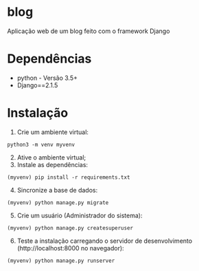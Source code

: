 # blog
Aplicação web de um blog feito com o framework Django

# Dependências
- python - Versão 3.5+
- Django==2.1.5

# Instalação
1. Crie um ambiente virtual:
```
python3 -m venv myvenv
```
2. Ative o ambiente virtual;
3. Instale as dependências:
```
(myvenv) pip install -r requirements.txt
```
4. Sincronize a base de dados:
```
(myvenv) python manage.py migrate
```
5. Crie um usuário (Administrador do sistema):
```
(myvenv) python manage.py createsuperuser
```
6. Teste a instalação carregando o servidor de desenvolvimento (http://localhost:8000 no navegador):
```
(myvenv) python manage.py runserver
```